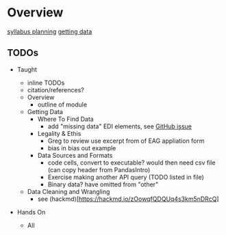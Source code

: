 # Overview

[syllabus planning](https://hackmd.io/2jO67RhQSGysNetJ-ReJ7Q)
[getting data](https://hackmd.io/7rron7vtTLK_uKx_5A_PrQ)


## TODOs

- Taught
    - inline TODOs
    - citation/references?
    - Overview
        - outline of module
    - Getting Data
      - Where To Find Data
        - add "missing data" EDI elements, see [GitHub issue]( https://github.com/alan-turing-institute/rds-course/issues/8#issuecomment-889184150)
      - Legality & Ethis
        - Greg to review use excerpt from of EAG appliation form
        - bias in bias out example
      - Data Sources and Formats
        - code cells, convert to executable? would then need csv file (can copy header from PandasIntro)
        - Exercise making another API query (TODO listed in file)
        - Binary data? have omitted from "other"
    - Data Cleaning and Wrangling
        - see (hackmd)[https://hackmd.io/zOowqfQDQUq4s3km5nDRcQ]
        
- Hands On
    - All
